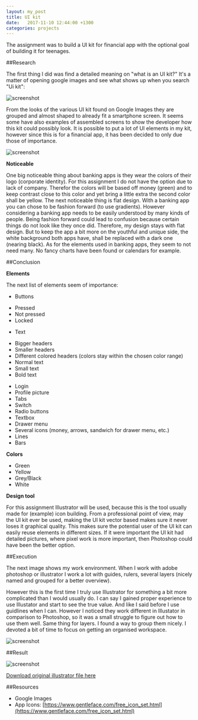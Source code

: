```yaml
---
layout: my_post
title: UI kit
date:   2017-11-10 12:44:00 +1300
categories: projects
---
```


The assignment was to build a UI kit for financial app with the optional goal of building it for teenages. 

##Research

The first thing I did was find a detailed meaning on "what is an UI kit?" It's a matter of opening google images and see what shows up when you search "Ui kit": 

![screenshot]({{site.url}}\assets\uikit\screenshots\kit_examples.jpg)

From the looks of the various UI kit found on Google Images they are grouped and almost shaped to already fit a smartphone screen. It seems some have also examples of assembled screens to show the developer how this kit could possibly look. It is possible to put a lot of UI elements in my kit, however since this is for a financial app, it has been decided to only due those of importance. 

![screenshot]({{site.url}}\assets\uikit\screenshots\app_examples.jpg)

**Noticeable**

One big noticeable thing about banking apps is they wear the colors of their logo (corporate identity). For this assignment I do not have the option due to lack of company. Therefor the colors will be based off money (green) and to keep contrast close to this color and yet bring a little extra the second color shall be yellow. 
The next noticeable thing is flat design. With a banking app you can chose to be fashion forward (to use gradients). However considering a banking app needs to be easily understood by many kinds of people. Being fashion forward could lead to confusion because certain things do not look like they once did. Therefore, my design stays with flat design.
But to keep the app a bit more on the youthful and unique side, the white background both apps have, shall be replaced with a dark one (nearing black).
As for the elements used in banking apps, they seem to not need many. No fancy charts have been found or calendars for example.

##Conclusion

**Elements**

The next list of elements seem of importance: 
*	Buttons
-	Pressed
-	Not pressed
-	Locked
*	Text
-	Bigger headers
-	Smaller headers
-	Different colored headers (colors stay within the chosen color range)
-	Normal text
-	Small text
-	Bold text
*	Login
*	Profile picture
*	Tabs
*	Switch
*	Radio buttons
*	Textbox
*	Drawer menu
*	Several icons (money, arrows, sandwich for drawer menu, etc.)
*	Lines
*	Bars

**Colors**

-	Green
-	Yellow
-	Grey/Black
-	White

**Design tool**

For this assignment Illustrator will be used, because this is the tool usually made for (example) icon building. From a professional point of view, may the UI kit ever be used, making the UI kit vector based makes sure it never loses it graphical quality. This makes sure the potential user of the UI kit can easily reuse elements in different sizes. If it were important the UI kit had detailed pictures, where pixel work is more important, then Photoshop could have been the better option. 

##Execution

The next image shows my work environment. When I work with adobe photoshop or illustrator I work a lot with guides, rulers, several layers (nicely named and grouped for a better overview). 

However this is the first time I truly use Illustrator for something a bit more complicated than I would usually do. I can say I gained proper experience to use Illustator and start to see the true value. And like I said before I use guidlines when I can. However I noticed they work different in Illustator in comparison to Photoshop, so it was a small struggle to figure out how to use them well. Same thing for layers. I found a way to group them nicely. I devoted a bit of time to focus on getting an organised workspace. 

![screenshot]({{site.url}}\assets\uikit\screenshots\screenshot_workspace.png)

##Result 

![screenshot]({{site.url}}\assets\uikit\UIkit_FinancialAppV2.jpg)

[Download original illustrator file here]({{site.url}}\assets\uikit\UIkit_FinancialApp.ai)

##Resources

* Google Images
* App Icons: [https://www.gentleface.com/free_icon_set.html](https://www.gentleface.com/free_icon_set.html)
